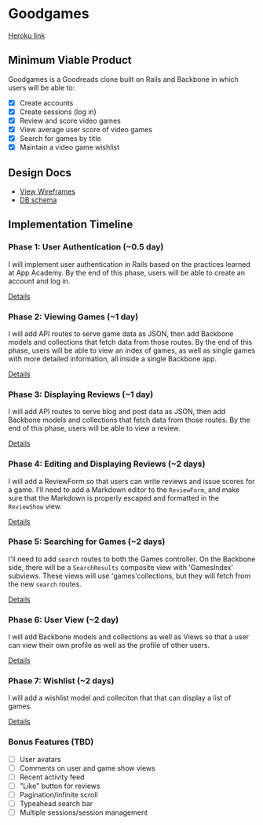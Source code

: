 # Goodgames

[Heroku link][heroku]

[heroku]: http://goodgames-app.herokuapp.com

## Minimum Viable Product
Goodgames is a Goodreads clone built on Rails and Backbone in which users will be able to:

<!-- This is a Markdown checklist. Use it to keep track of your progress! -->

- [X] Create accounts
- [X] Create sessions (log in)
- [X] Review and score video games
- [X] View average user score of video games
- [X] Search for games by title
- [X] Maintain a video game wishlist

## Design Docs
* [View Wireframes][views]
* [DB schema][schema]

[views]: ./docs/views.md
[schema]: ./docs/schema.md

## Implementation Timeline

### Phase 1: User Authentication (~0.5 day)
I will implement user authentication in Rails based on the practices learned at App Academy. By the 
end of this phase, users will be able to create an account and log in.

[Details][phase-one]

### Phase 2: Viewing Games (~1 day)
I will add API routes to serve game data as JSON, then add Backbone models and collections that fetch 
data from those routes. By the end of this phase, users will be able to view an index of games, as 
well as single games with more detailed information, all inside a single Backbone app.

[Details][phase-two]

### Phase 3: Displaying Reviews (~1 day)
I will add API routes to serve blog and post data as JSON, then add Backbone models and collections 
that fetch data from those routes. By the end of this phase, users will be able to view a review.

[Details][phase-three]

### Phase 4: Editing and Displaying Reviews (~2 days)
I will add a ReviewForm so that users can write reviews and issue scores for a game. I'll need to add 
a Markdown editor to the `ReviewForm`, and make sure that the Markdown is properly escaped and 
formatted in the `ReviewShow` view.

[Details][phase-four]

### Phase 5: Searching for Games (~2 days)
I'll need to add `search` routes to both the Games controller. On the Backbone side, there will be a 
`SearchResults` composite view with 'GamesIndex' subviews. These views will use 'games'collections, 
but they will fetch from the new `search` routes.

[Details][phase-five]

### Phase 6: User View (~2 day)
I will add Backbone models and collections as well as Views so that a user can view their own profile 
as well as the profile of other users.

[Details][phase-six]

### Phase 7: Wishlist (~2 days)
I will add a wishlist model and colleciton that that can display a list of games.


[Details][phase-seven]

### Bonus Features (TBD)
- [ ] User avatars
- [ ] Comments on user and game show views
- [ ] Recent activity feed
- [ ] "Like" button for reviews
- [ ] Pagination/infinite scroll
- [ ] Typeahead search bar
- [ ] Multiple sessions/session management

[phase-one]: ./docs/phases/phase1.md
[phase-two]: ./docs/phases/phase2.md
[phase-three]: ./docs/phases/phase3.md
[phase-four]: ./docs/phases/phase4.md
[phase-five]: ./docs/phases/phase5.md
[phase-six]: ./docs/phases/phase6.md
[phase-seven]: ./docs/phases/phase7.md


